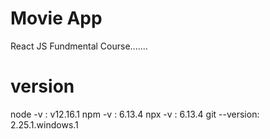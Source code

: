 # Movie App

React JS Fundmental Course.......

# version

node -v : v12.16.1
npm -v : 6.13.4
npx -v : 6.13.4
git --version: 2.25.1.windows.1
